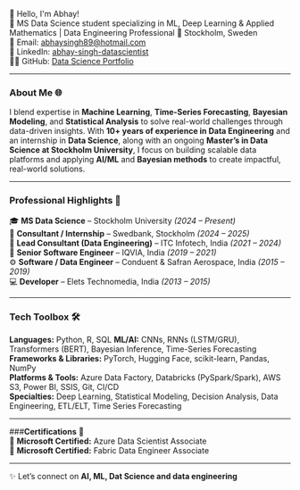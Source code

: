 👋 Hello, I'm Abhay!  
🚀 MS Data Science student specializing in ML, Deep Learning & Applied Mathematics | Data Engineering Professional
📍 Stockholm, Sweden  
📧 Email: abhaysingh89@hotmail.com  
🔗 LinkedIn: [abhay-singh-datascientist](https://www.linkedin.com/in/abhay-singh-full-stackdatascientist/)  
👨‍💻 GitHub: [Data Science Portfolio](https://github.com/abhaycodesdata/data-science-portfolio)

---

### About Me 🌐  
I blend expertise in **Machine Learning**, **Time-Series Forecasting**, **Bayesian Modeling**, and **Statistical Analysis** to solve real-world challenges through data-driven insights.
With **10+ years of experience in Data Engineering** and an internship in **Data Science**, along with an ongoing **Master’s in Data Science at Stockholm University**, I focus on building scalable data platforms and applying **AI/ML** and **Bayesian methods** to create impactful, real-world solutions.


---

### Professional Highlights 🌟  
🎓 **MS Data Science** – Stockholm University *(2024 – Present)*  
💼 **Consultant / Internship** – Swedbank, Stockholm *(2024 – 2025)*  
🚀 **Lead Consultant (Data Engineering)** – ITC Infotech, India *(2021 – 2024)*  
🧠 **Senior Software Engineer** – IQVIA, India *(2019 – 2021)*  
⚙️ **Software / Data Engineer** – Conduent & Safran Aerospace, India *(2015 – 2019)*  
💻 **Developer** – Elets Technomedia, India *(2013 – 2015)*

---

### Tech Toolbox 🛠️  
**Languages:** Python, R, SQL 
**ML/AI:** CNNs, RNNs (LSTM/GRU), Transformers (BERT), Bayesian Inference, Time-Series Forecasting   
**Frameworks & Libraries:** PyTorch, Hugging Face, scikit-learn, Pandas, NumPy  
**Platforms & Tools:** Azure Data Factory, Databricks (PySpark/Spark), AWS S3, Power BI, SSIS, Git, CI/CD  
**Specialties:** Deep Learning, Statistical Modeling, Decision Analysis, Data Engineering, ETL/ELT, Time Series Forecasting  

---

###**Certifications**  📜  
💠 **Microsoft Certified:** Azure Data Scientist Associate  
💠 **Microsoft Certified:** Fabric Data Engineer Associate  

---

✨ Let’s connect on **AI, ML, Dat Science and data engineering**
